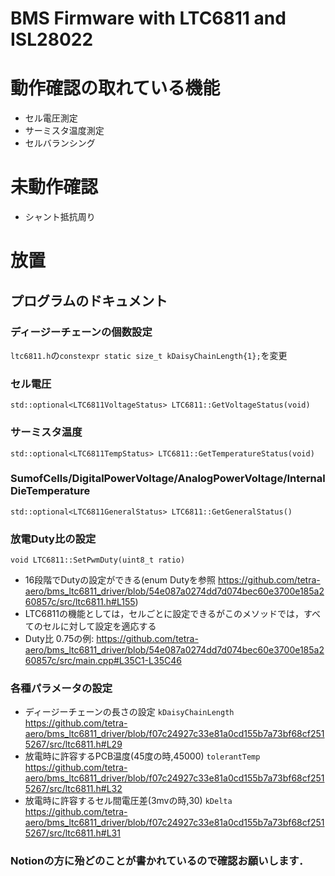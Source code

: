 # BMS Firmware with LTC6811 and ISL28022

# 動作確認の取れている機能
- セル電圧測定
- サーミスタ温度測定
- セルバランシング

# 未動作確認
- シャント抵抗周り

# 放置

## プログラムのドキュメント

### ディージーチェーンの個数設定　
`ltc6811.h`の`constexpr static size_t kDaisyChainLength{1};`を変更
### セル電圧
`std::optional<LTC6811VoltageStatus> LTC6811::GetVoltageStatus(void)`
### サーミスタ温度
`std::optional<LTC6811TempStatus> LTC6811::GetTemperatureStatus(void)`
### SumofCells/DigitalPowerVoltage/AnalogPowerVoltage/InternalDieTemperature
`std::optional<LTC6811GeneralStatus> LTC6811::GetGeneralStatus()`
### 放電Duty比の設定
`void LTC6811::SetPwmDuty(uint8_t ratio)`
- 16段階でDutyの設定ができる(enum Dutyを参照 https://github.com/tetra-aero/bms_ltc6811_driver/blob/54e087a0274dd7d074bec60e3700e185a260857c/src/ltc6811.h#L155)
- LTC6811の機能としては，セルごとに設定できるがこのメソッドでは，すべてのセルに対して設定を適応する
- Duty比 0.75の例: https://github.com/tetra-aero/bms_ltc6811_driver/blob/54e087a0274dd7d074bec60e3700e185a260857c/src/main.cpp#L35C1-L35C46
### 各種パラメータの設定
- ディージーチェーンの長さの設定 `kDaisyChainLength` https://github.com/tetra-aero/bms_ltc6811_driver/blob/f07c24927c33e81a0cd155b7a73bf68cf2515267/src/ltc6811.h#L29
- 放電時に許容するPCB温度(45度の時,45000) `tolerantTemp` https://github.com/tetra-aero/bms_ltc6811_driver/blob/f07c24927c33e81a0cd155b7a73bf68cf2515267/src/ltc6811.h#L32
- 放電時に許容するセル間電圧差(3mvの時,30) `kDelta` https://github.com/tetra-aero/bms_ltc6811_driver/blob/f07c24927c33e81a0cd155b7a73bf68cf2515267/src/ltc6811.h#L31
### Notionの方に殆どのことが書かれているので確認お願いします．